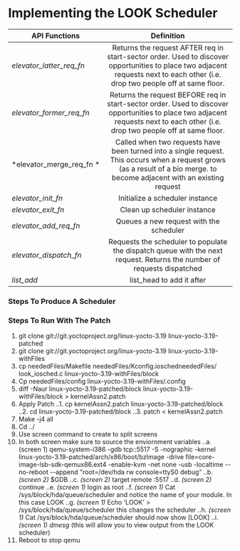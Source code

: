 # Implementing the LOOK Scheduler
| API Functions        | Definition  |
| ------------- |:-------------:| 
| *elevator_latter_req_fn*      | Returns the request AFTER req in start-sector order. Used to discover opportunities to place two adjacent requests next to each other (i.e. drop two people off at same floor. | 
| *elevator_former_req_fn*      | Returns the request BEFORE req in start-sector order. Used to discover opportunities to place two adjacent requests next to each other (i.e. drop two people off at same floor. |  
| *elevator_merge_req_fn * 		| Called when two requests have been turned into a single request. This occurs when a request grows (as a result of a bio merge. to become adjacent with an existing request |
| *elevator_init_fn*			| Initialize a scheduler instance |
| *elevator_exit_fn*			| Clean up scheduler instance |
| *elevator_add_req_fn*			| Queues a new request with the scheduler |
| *elevator_dispatch_fn*		| Requests the scheduler to populate the dispatch queue with the next request. Returns the number of requests dispatched |
| *list_add*					| list_head to add it after |

### Steps To Produce A Scheduler

### Steps To Run With The Patch
1. git clone git://git.yoctoproject.org/linux-yocto-3.19  linux-yocto-3.19-patched
2. git clone git://git.yoctoproject.org/linux-yocto-3.19  linux-yocto-3.19-withFiles
3. cp  neededFiles/Makefile neededFiles/Kconfig.ioschedneededFiles/ look_iosched.c linux-yocto-3.19-withFiles/block
4. Cp neededFiles/config  linux-yocto-3.19-withFiles/.config
5. diff -Naur linux-yocto-3.19-patched/block   linux-yocto-3.19-withFiles/block > kernelAssn2.patch
6. Apply Patch
..1. cp kernelAssn2.patch  linux-yocto-3.19-patched/block 
..2. cd linux-yocto-3.19-patched/block 
..3. patch < kernelAssn2.patch
7. Make -j4 all
8. Cd ../
9. Use screen command to create to split screens
10. In both screen make sure to source the enviornment variables
..a. (screen 1) qemu-system-i386 -gdb tcp::5517 -S -nographic -kernel linux-yocto-3.19-patched/arch/x86/boot/bzImage -drive file=core-image-lsb-sdk-qemux86.ext4 -enable-kvm -net none -usb -localtime --no-reboot 	--append "root=/dev/hda rw console=ttyS0 debug"
..b. _(screen 2)_ $GDB
..c. _(screen 2)_ target remote :5517
..d. _(screen 2)_ continue
..e. _(screen 1)_ login as root
..f. _(screen 1)_ Cat /sys/block/hda/queue/scheduler and notice the name of your module. In this case LOOK
..g. _(screen 1)_ Echo 'LOOK' > /sys/block/hda/queue/scheduler this changes the scheduler
..h. _(screen 1)_ Cat /sys/block/hda/queue/scheduler should now show [LOOK]
..i. _(screen 1)_ *dmesg* (this will allow you to view output from the LOOK scheduler)
11. Reboot to stop qemu